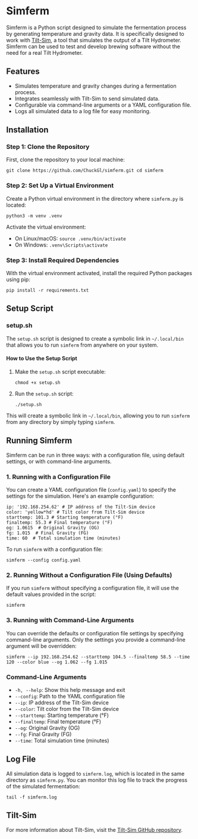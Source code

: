 
# Simferm

Simferm is a Python script designed to simulate the fermentation process by generating
temperature and gravity data. It is specifically designed to work with
[Tilt-Sim](https://github.com/spouliot/tilt-sim), a tool that simulates the output of a
Tilt Hydrometer. Simferm can be used to test and develop brewing software without the need
for a real Tilt Hydrometer.

## Features

- Simulates temperature and gravity changes during a fermentation process.
- Integrates seamlessly with Tilt-Sim to send simulated data.
- Configurable via command-line arguments or a YAML configuration file.
- Logs all simulated data to a log file for easy monitoring.

## Installation

### Step 1: Clone the Repository

First, clone the repository to your local machine:

``` git clone https://github.com/ChuckGl/simferm.git cd simferm ```

### Step 2: Set Up a Virtual Environment

Create a Python virtual environment in the directory where `simferm.py` is located:

``` python3 -m venv .venv ```

Activate the virtual environment:

- On Linux/macOS: ``` source .venv/bin/activate ```
- On Windows: ``` .venv\Scripts\activate ```

### Step 3: Install Required Dependencies

With the virtual environment activated, install the required Python packages using pip:

``` pip install -r requirements.txt ```

## Setup Script

### setup.sh

The `setup.sh` script is designed to create a symbolic link in `~/.local/bin` that allows
you to run `simferm` from anywhere on your system.

#### How to Use the Setup Script

1. Make the `setup.sh` script executable:

   ``` chmod +x setup.sh ```

2. Run the `setup.sh` script:

   ``` ./setup.sh ```

This will create a symbolic link in `~/.local/bin`, allowing you to run `simferm` from any
directory by simply typing `simferm`.

## Running Simferm

Simferm can be run in three ways: with a configuration file, using default settings, or
with command-line arguments.

### 1. Running with a Configuration File

You can create a YAML configuration file (`config.yaml`) to specify the settings for the
simulation. Here's an example configuration:

```
ip: '192.168.254.62' # IP address of the Tilt-Sim device
color: 'yellow*hd' # Tilt color from Tilt-Sim device
starttemp: 101.3 # Starting temperature (°F)
finaltemp: 55.3 # Final temperature (°F)
og: 1.0615  # Original Gravity (OG)
fg: 1.015  # Final Gravity (FG)
time: 60  # Total simulation time (minutes)
```

To run `simferm` with a configuration file:

``` simferm --config config.yaml ```

### 2. Running Without a Configuration File (Using Defaults)

If you run `simferm` without specifying a configuration file, it will use the default
values provided in the script:

``` simferm ```

### 3. Running with Command-Line Arguments

You can override the defaults or configuration file settings by specifying command-line
arguments. Only the settings you provide a command-line argument will be overridden:

``` simferm --ip 192.168.254.62 --starttemp 104.5 --finaltemp 58.5 --time 120 --color blue --og 1.062 --fg 1.015 ```

### Command-Line Arguments

- `-h, --help`: Show this help message and exit
- `--config`: Path to the YAML configuration file
- `--ip`: IP address of the Tilt-Sim device
- `--color`: Tilt color from the Tilt-Sim device
- `--starttemp`: Starting temperature (°F)
- `--finaltemp`: Final temperature (°F)
- `--og`: Original Gravity (OG)
- `--fg`: Final Gravity (FG)
- `--time`: Total simulation time (minutes)

## Log File

All simulation data is logged to `simferm.log`, which is located in the same directory as
`simferm.py`. You can monitor this log file to track the progress of the simulated
fermentation:

``` tail -f simferm.log ```

## Tilt-Sim

For more information about Tilt-Sim, visit the [Tilt-Sim GitHub repository](https://github.com/spouliot/tilt-sim).

